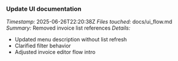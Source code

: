 ### Update UI documentation
*Timestamp:* 2025-06-26T22:20:38Z
*Files touched:* docs/ui_flow.md
*Summary:* Removed invoice list references
*Details:*
- Updated menu description without list refresh
- Clarified filter behavior
- Adjusted invoice editor flow intro
